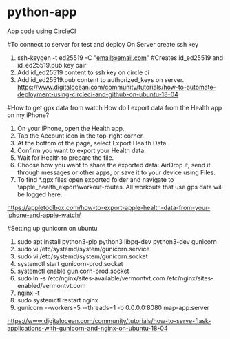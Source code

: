 # python-app
 App code using CircleCI

#To connect to server for test and deploy
On Server create ssh key
1. ssh-keygen -t ed25519 -C "email@email.com" #Creates id_ed25519 and id_ed25519.pub key pair
2. Add id_ed25519 content to ssh key on circle ci
3. Add id_ed25519.pub content to authorized_keys on server.
https://www.digitalocean.com/community/tutorials/how-to-automate-deployment-using-circleci-and-github-on-ubuntu-18-04


#How to get gpx data from watch
How do I export data from the Health app on my iPhone?
1. On your iPhone, open the Health app.
2. Tap the Account icon in the top-right corner.
3. At the bottom of the page, select Export Health Data.
4. Confirm you want to export your Health data.
5. Wait for Health to prepare the file.
6. Choose how you want to share the exported data: AirDrop it, send it through messages or other apps, or save it to your device using Files. 
7. To find *.gpx files open exported folder and navigate to \apple_health_export\workout-routes. All workouts that use gps data will be logged here.

https://appletoolbox.com/how-to-export-apple-health-data-from-your-iphone-and-apple-watch/

#Setting up gunicorn on ubuntu
1. sudo apt install python3-pip python3 libpq-dev python3-dev gunicorn
2. sudo vi /etc/systemd/system/gunicorn.service
3. sudo vi /etc/systemd/system/gunicorn.socket
4. systemctl start gunicorn-prod.socket
5. systemctl enable gunicorn-prod.socket
6. sudo ln -s /etc/nginx/sites-available/vermontvt.com /etc/nginx/sites-enabled/vermontvt.com
7. nginx -t
8. sudo systemctl restart nginx
9. gunicorn --workers=5 --threads=1 -b 0.0.0.0:8080 map-app:server

https://www.digitalocean.com/community/tutorials/how-to-serve-flask-applications-with-gunicorn-and-nginx-on-ubuntu-18-04